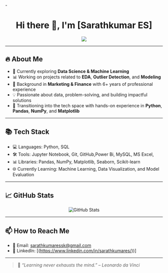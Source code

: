 -<h1 align="center">Hi there 👋, I'm [Sarathkumar ES]</h1>

<p align="center">
  <img src="https://readme-typing-svg.herokuapp.com?color=0BDA51&lines=Welcome+to+my+GitHub!;Python+%7C+Data+Science+%7C+ML+Enthusiast;Looking+for+New+Opportunities;Open+to+Collaborations+and+Learning" />
</p>

---

## 🔥 About Me

- 🌱 Currently exploring **Data Science & Machine Learning**
- 📊 Working on projects related to **EDA**, **Outlier Detection**, and **Modeling**
- 💼 Background in **Marketing & Finance** with 6+ years of professional experience
- 💡 Passionate about data, problem-solving, and building impactful solutions
- 🚀 Transitioning into the tech space with hands-on experience in **Python**, **Pandas**, **NumPy**, and **Matplotlib**

---

## 📚 Tech Stack

- 💻 Languages: Python, SQL
- 🛠️ Tools: Jupyter Notebook, Git, GitHub,Power Bi, MySQL, MS Excel,
- 📊 Libraries: Pandas, NumPy, Matplotlib, Seaborn, Scikit-learn
- 🌐 Currently Learning: Machine Learning, Data Visualization, and Model Evaluation

---

## 📈 GitHub Stats

<p align="center">
  <img src="https://github-readme-stats.vercel.app/api?username=Saratkkumar-ES&show_icons=true&theme=radical" alt="GitHub Stats" />
</p>

---

## 📫 How to Reach Me

- 📧 Email: sarathkumaressk@gmail.com
- 🔗 LinkedIn: [(https://www.linkedin.com/in/sarathkumares/))]
---

> 💬 *“Learning never exhausts the mind.” – Leonardo da Vinci*
